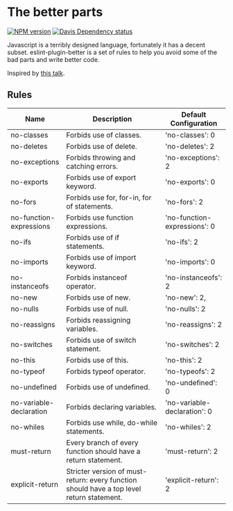 # The better parts

[![NPM version][1]][2]
[![Davis Dependency status][3]][4]

Javascript is a terribly designed language, fortunately it has a decent subset. eslint-plugin-better is a set of rules to help you avoid some of the bad parts and write better code.

Inspired by [this talk](https://www.youtube.com/watch?v=PSGEjv3Tqo0).

## Rules

| Name  | Description | Default Configuration |
| ------------- | ------------- | ------------- |
| no-classes | Forbids use of classes. | 'no-classes': 0 |
| no-deletes | Forbids use of delete. | 'no-deletes': 2 |
| no-exceptions | Forbids throwing and catching errors. | 'no-exceptions': 2 |
| no-exports | Forbids use of export keyword.  | 'no-exports': 0 |
| no-fors | Forbids use for, for-in, for of statements. | 'no-fors': 2 |
| no-function-expressions | Forbids use function expressions. | 'no-function-expressions': 0 |
| no-ifs | Forbids use of if statements. | 'no-ifs': 2 |
| no-imports | Forbids use of import keyword. | 'no-imports': 0 |
| no-instanceofs | Forbids instanceof operator. | 'no-instanceofs': 2 |
| no-new | Forbids use of new. |'no-new': 2, |
| no-nulls | Forbids use of null. | 'no-nulls': 2 |
| no-reassigns | Forbids reassigning variables. | 'no-reassigns': 2 |
| no-switches | Forbids use of switch statement. | 'no-switches': 2 |
| no-this | Forbids use of this. | 'no-this': 2 |
| no-typeof | Forbids typeof operator. | 'no-typeofs': 2 |
| no-undefined | Forbids use of undefined. | 'no-undefined': 0 |
| no-variable-declaration | Forbids declaring variables. | 'no-variable-declaration': 0 |
| no-whiles | Forbids use while, do-while statements. | 'no-whiles': 2 |
| must-return | Every branch of every function should have a return statement. | 'must-return': 2 |
| explicit-return | Stricter version of must-return: every function should have a top level return statement. | 'explicit-return': 2 |


[1]: https://badge.fury.io/js/eslint-plugin-better.svg
[2]: https://badge.fury.io/js/eslint-plugin-better
[3]: https://david-dm.org/idmitriev/eslint-plugin-better.svg
[4]: https://david-dm.org/idmitriev/eslint-plugin-better
